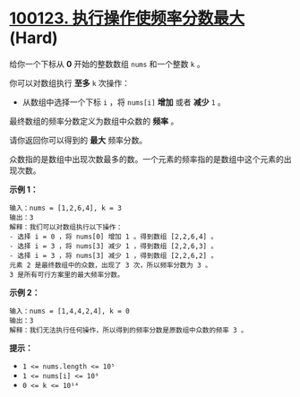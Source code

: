 # [100123. 执行操作使频率分数最大][link] (Hard)

[link]: https://leetcode.cn/contest/weekly-contest-376/problems/apply-operations-to-maximize-frequency-score/

给你一个下标从 **0** 开始的整数数组 `nums` 和一个整数 `k` 。

你可以对数组执行 **至多** `k` 次操作：

- 从数组中选择一个下标 `i` ，将 `nums[i]` **增加** 或者 **减少** `1` 。

最终数组的频率分数定义为数组中众数的 **频率** 。

请你返回你可以得到的 **最大** 频率分数。

众数指的是数组中出现次数最多的数。一个元素的频率指的是数组中这个元素的出现次数。

**示例 1：**

```
输入：nums = [1,2,6,4], k = 3
输出：3
解释：我们可以对数组执行以下操作：
- 选择 i = 0 ，将 nums[0] 增加 1 。得到数组 [2,2,6,4] 。
- 选择 i = 3 ，将 nums[3] 减少 1 ，得到数组 [2,2,6,3] 。
- 选择 i = 3 ，将 nums[3] 减少 1 ，得到数组 [2,2,6,2] 。
元素 2 是最终数组中的众数，出现了 3 次，所以频率分数为 3 。
3 是所有可行方案里的最大频率分数。
```

**示例 2：**

```
输入：nums = [1,4,4,2,4], k = 0
输出：3
解释：我们无法执行任何操作，所以得到的频率分数是原数组中众数的频率 3 。
```

**提示：**

- `1 <= nums.length <= 10⁵`
- `1 <= nums[i] <= 10⁹`
- `0 <= k <= 10¹⁴`
